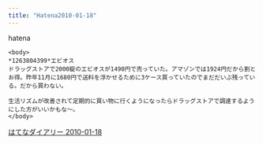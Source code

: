 ```yaml
---
title: "Hatena2010-01-18"
---
```


hatena

```
<body>
*1263804399*エビオス
ドラッグストアで2000錠のエビオスが1490円で売っていた。アマゾンでは1924円だから割とお得。昨年11月に1680円で送料を浮かせるために3ケース買っていたのでまだだいぶ残っている。だから買わない。

生活リズムが改善されて定期的に買い物に行くようになったらドラッグストアで調達するようにした方がいいかもな～。
</body>
```


[はてなダイアリー 2010-01-18](https://nishiohirokazu.hatenadiary.org/archive/2010/01/18)